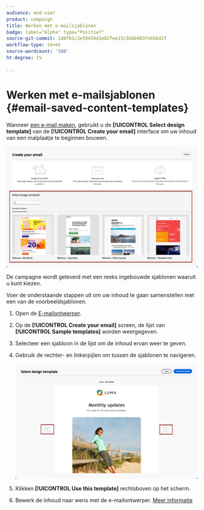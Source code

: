 ```yaml
---
audience: end-user
product: campaign
title: Werken met e-mailsjablonen
badge: label="Alpha" type="Positief"
source-git-commit: 1d6f61c3e39459d1e82fee15c5b6b903feb5b42f
workflow-type: tm+mt
source-wordcount: '108'
ht-degree: 1%

---
```


# Werken met e-mailsjablonen {#email-saved-content-templates}

Wanneer [een e-mail maken](../email/create-email.md), gebruikt u de **[!UICONTROL Select design template]** van de **[!UICONTROL Create your email]** interface om uw inhoud van een malplaatje te beginnen bouwen.

![](assets/email_designer-sample-templates.png)

De campagne wordt geleverd met een reeks ingebouwde sjablonen waaruit u kunt kiezen.

Voer de onderstaande stappen uit om uw inhoud te gaan samenstellen met een van de voorbeeldsjablonen.

1. Open de [E-mailontwerper](create-email-content.md).

1. Op de **[!UICONTROL Create your email]** screen, de lijst van **[!UICONTROL Sample templates]**  worden weergegeven.

1. Selecteer een sjabloon in de lijst om de inhoud ervan weer te geven.

1. Gebruik de rechter- en linkerpijlen om tussen de sjablonen te navigeren.

   ![](assets/email_designer-sample-templates-navigate.png)

1. Klikken **[!UICONTROL Use this template]** rechtsboven op het scherm.

1. Bewerk de inhoud naar wens met de e-mailontwerper. [Meer informatie](create-email-content.md)
